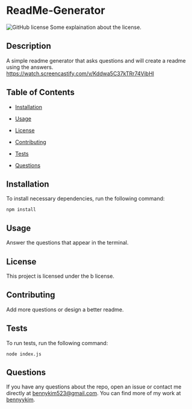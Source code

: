 # ReadMe-Generator
![GitHub license](https://img.shields.io/badge/license-b-blue.svg)
Some explaination about the license.
## Description

A simple readme generator that asks questions and will create a readme using the answers.
https://watch.screencastify.com/v/Kddwa5C37kTRr74VibHl

## Table of Contents 

* [Installation](#installation)

* [Usage](#usage)

* [License](#license)

* [Contributing](#contributing)

* [Tests](#tests)

* [Questions](#questions)

## Installation

To install necessary dependencies, run the following command:

```
npm install
```

## Usage

Answer the questions that appear in the terminal.

## License

This project is licensed under the b license.
  
## Contributing

Add more questions or design a better readme.

## Tests

To run tests, run the following command:

```
node index.js
```

## Questions

If you have any questions about the repo, open an issue or contact me directly at bennykim523@gmail.com. You can find more of my work at [bennyykim](https://github.com/bennyykim/).

